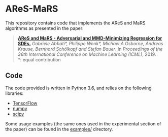 # AReS-MaRS

This repository contains code that implements the AReS and MaRS algorithms as presented in the paper:

> [**AReS and MaRS - Adversarial and MMD-Minimizing Regression for SDEs.**](http://proceedings.mlr.press/v97/abbati19a.html)
> *Gabriele Abbati\*, Philippe Wenk\*, Michael A Osborne, Andreas Krause, Bernhard Schölkopf and Stefan Bauer*. In _Proceedings of the 36th International Conference on Machine Learning (ICML)_, 2019.
> \
> \*: equal contribution

## Code

The code provided is written in Python 3.6, and relies on the following libraries:
* [TensorFlow](https://www.tensorflow.org/)
* [numpy](http://www.numpy.org/)
* [scipy](https://www.scipy.org/)

Some usage examples (the same ones used in the experimental section of the paper) can be found in the
[examples/](aresmars/examples/) directory.

